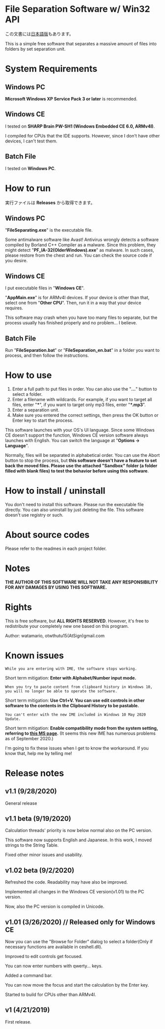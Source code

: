 # File Separation Software w/ Win32 API
この文書には[日本語版](README.md)もあります。

This is a simple free software that separates a massive amount of files into folders by set separation unit.

# System Requirements
## Windows PC
**Microsoft Windows XP Service Pack 3 or later** is recommended.

## Windows CE
I tested on **SHARP Brain PW-SH1 (Windows Embedded CE 6.0, ARMv4I)**.

I compiled for CPUs that the IDE supports. However, since I don't have other devices, I can't test them.

## Batch File
I tested on **Windows PC**.

# How to run
実行ファイルは **Releases** から取得できます。
## Windows PC
"**FileSeparating.exe**" is the executable file.

Some antimalware software like Avast! Antivirus wrongly detects a software compiled by Borland C++ Compiler as a malware. Since this problem, they might detect "**PF_IA-32(OlderWindows).exe**" as malware. In such cases, please restore from the chest and run. You can check the source code if you desire.

## Windows CE
I put executable files in "**Windows CE**".

"**AppMain.exe**" is for ARMv4I devices. If your device is other than that, select one from "**Other CPU**". Then, run it in a way that your device requires.

This software may crash when you have too many files to separate, but the process usually has finished properly and no problem... I believe.

## Batch File
Run "**FileSeparation.bat**" or "**FileSeparation_en.bat**" in a folder you want to process, and then follow the instructions.

# How to use
1. Enter a full path to put files in order. You can also use the "**...**" button to select a folder.
1. Enter a filename with wildcards. For example, if you want to target all files, enter "**\***", if you want to target only mp3 files, enter "**\*.mp3**".
1. Enter a separation unit.
1. Make sure you entered the correct settings, then press the OK button or Enter key to start the process.

This software launches with your OS's UI language. Since some Windows CE doesn't support the function, Windows CE version software always launches with English. You can switch the language at "**Options -> Language**".

Normally, files will be separated in alphabetical order. You can use the Abort button to stop the process, but **this software doesn't have a feature to set back the moved files. Please use the attached "Sandbox" folder (a folder filled with blank files) to test the behavior before using this software**.

# How to install / uninstall
You don't need to install this software. Please run the executable file directly. You can also uninstall by just deleting the file. This software doesn't use registry or such.

# About source codes
Please refer to the readmes in each project folder.

# Notes
**THE AUTHOR OF THIS SOFTWARE WILL NOT TAKE ANY RESPONSIBILITY FOR ANY DAMAGES BY USING THIS SOFTWARE.**

# Rights
This is free software, but **ALL RIGHTS RESERVED**. However, it's free to redistribute your completely new one based on this program.

Author: watamario, otwthutu15(AtSign)gmail.com

# Known issues
    While you are entering with IME, the software stops working.
Short term mitigation: **Enter with Alphabet/Number input mode.**

    When you try to paste content from clipboard history in Windows 10, you will no longer be able to operate the software.
Short term mitigation: **Use Ctrl+V. You can use edit controls in other software to the contents in the Clipboard History to be pastable.**

    You can't enter with the new IME included in Windows 10 May 2020 Update.
Short term mitigation: **Enable compatibility mode from the system setting, referring to [this MS page](https://support.microsoft.com/en-us/help/4564002/you-might-have-issues-on-windows-10-version-2004-when-using-some-micro).** (It seems this new IME has numerous problems as of September 2020.)

I'm going to fix these issues when I get to know the workaround. If you know that, help me by telling me!

# Release notes
## v1.1 (9/28/2020)
General release

## v1.1 beta (9/19/2020)
Calculation threads' priority is now below normal also on the PC version.

This software now supports English and Japanese. In this work, I moved strings to the String Table.

Fixed other minor issues and usability.

## v1.02 beta (9/2/2020)
Refreshed the code. Readability may have also be improved.

Implemented all changes in the Windows CE version(v1.01) to the PC version.

Now, also the PC version is compiled in Unicode.

## v1.01 (3/26/2020) // Released only for Windows CE
Now you can use the "Browse for Folder" dialog to select a folder(Only if necessary functions are available in ceshell.dll).

Improved to edit controls get focused.

You can now enter numbers with qwerty... keys.

Added a command bar.

You can now move the focus and start the calculation by the Enter key.

Started to build for CPUs other than ARMv4I.

## v1 (4/21/2019)
First release.